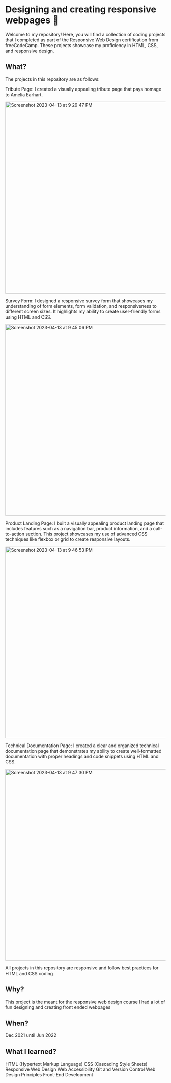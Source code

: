 # Designing and creating responsive webpages 🎨
Welcome to my repository! Here, you will find a collection of coding projects that I completed as part of the Responsive Web Design certification from freeCodeCamp. These projects showcase my proficiency in HTML, CSS, and responsive design.

## What?

The projects in this repository are as follows:

Tribute Page: I created a visually appealing tribute page that pays homage to Amelia Earhart.

<img width="600" alt="Screenshot 2023-04-13 at 9 29 47 PM" src="https://user-images.githubusercontent.com/80950031/231854164-2c396fe0-b6e9-476a-9f09-49c85e3a7091.png">


Survey Form: I designed a responsive survey form that showcases my understanding of form elements, form validation, and responsiveness to different screen sizes. It highlights my ability to create user-friendly forms using HTML and CSS.

<img width="600" alt="Screenshot 2023-04-13 at 9 45 06 PM" src="https://user-images.githubusercontent.com/80950031/231854122-3b14e135-9dc8-4795-8b71-a3a5ccc7ab69.png">


Product Landing Page: I built a visually appealing product landing page that includes features such as a navigation bar, product information, and a call-to-action section. This project showcases my use of advanced CSS techniques like flexbox or grid to create responsive layouts.

<img width="600" alt="Screenshot 2023-04-13 at 9 46 53 PM" src="https://user-images.githubusercontent.com/80950031/231854486-db5c348e-2bf9-4577-b254-959198bfa0af.png">


Technical Documentation Page: I created a clear and organized technical documentation page that demonstrates my ability to create well-formatted documentation with proper headings and code snippets using HTML and CSS.

<img width="600" alt="Screenshot 2023-04-13 at 9 47 30 PM" src="https://user-images.githubusercontent.com/80950031/231854665-ebf7a441-4bcf-41bd-be4a-5d712f48ede7.png">


All projects in this repository are responsive and follow best practices for HTML and CSS coding

## Why?
This project is the meant for the responsive web design course I had a lot of fun designing and creating front ended webpages

## When? 
Dec 2021 until Jun 2022

## What I learned?
HTML (Hypertext Markup Language)
CSS (Cascading Style Sheets)
Responsive Web Design
Web Accessibility
Git and Version Control
Web Design Principles
Front-End Development


